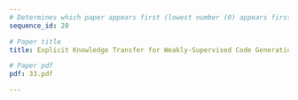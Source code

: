 ```yaml
---
# Determines which paper appears first (lowest number (0) appears first)
sequence_id: 20

# Paper title
title: Explicit Knowledge Transfer for Weakly-Supervised Code Generation

# Paper pdf
pdf: 33.pdf

---
```

